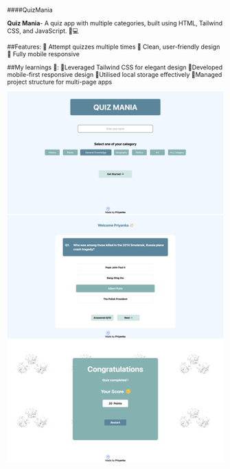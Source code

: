 ####QuizMania

**Quiz Mania**- A quiz app with multiple categories, built using HTML, Tailwind CSS, and JavaScript. 📱💻

##Features:
 🔹 Attempt quizzes multiple times
 🔹 Clean, user-friendly design 
 🔹 Fully mobile responsive

##My learnings 🚀:
🔹Leveraged Tailwind CSS for elegant design
🔹Developed mobile-first responsive design
🔹Utilised local storage effectively
🔹Managed project structure for multi-page apps

![Home Page Screenshot](QuizPage.png)
![Quiz Page Screenshot](HomePage.png)
![Point Page Screenshot](PointPage.png)

